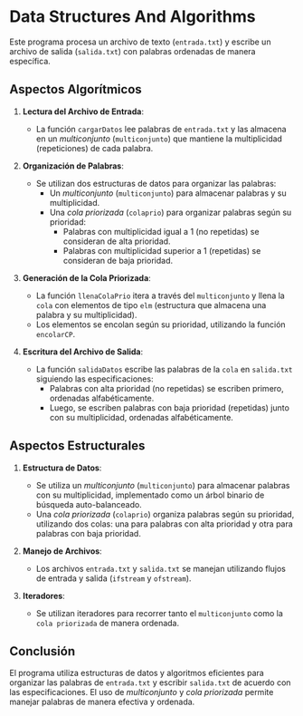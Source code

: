 # Data Structures And Algorithms

Este programa procesa un archivo de texto (`entrada.txt`) y escribe un archivo de salida (`salida.txt`) con palabras ordenadas de manera específica.

## Aspectos Algorítmicos

1. **Lectura del Archivo de Entrada**:
    - La función `cargarDatos` lee palabras de `entrada.txt` y las almacena en un *multiconjunto* (`multiconjunto`) que mantiene la multiplicidad (repeticiones) de cada palabra.

2. **Organización de Palabras**:
    - Se utilizan dos estructuras de datos para organizar las palabras:
        - Un *multiconjunto* (`multiconjunto`) para almacenar palabras y su multiplicidad.
        - Una *cola priorizada* (`colaprio`) para organizar palabras según su prioridad:
            - Palabras con multiplicidad igual a 1 (no repetidas) se consideran de alta prioridad.
            - Palabras con multiplicidad superior a 1 (repetidas) se consideran de baja prioridad.

3. **Generación de la Cola Priorizada**:
    - La función `llenaColaPrio` itera a través del `multiconjunto` y llena la `cola` con elementos de tipo `elm` (estructura que almacena una palabra y su multiplicidad).
    - Los elementos se encolan según su prioridad, utilizando la función `encolarCP`.

4. **Escritura del Archivo de Salida**:
    - La función `salidaDatos` escribe las palabras de la `cola` en `salida.txt` siguiendo las especificaciones:
        - Palabras con alta prioridad (no repetidas) se escriben primero, ordenadas alfabéticamente.
        - Luego, se escriben palabras con baja prioridad (repetidas) junto con su multiplicidad, ordenadas alfabéticamente.

## Aspectos Estructurales

1. **Estructura de Datos**:
    - Se utiliza un *multiconjunto* (`multiconjunto`) para almacenar palabras con su multiplicidad, implementado como un árbol binario de búsqueda auto-balanceado.
    - Una *cola priorizada* (`colaprio`) organiza palabras según su prioridad, utilizando dos colas: una para palabras con alta prioridad y otra para palabras con baja prioridad.

2. **Manejo de Archivos**:
    - Los archivos `entrada.txt` y `salida.txt` se manejan utilizando flujos de entrada y salida (`ifstream` y `ofstream`).

3. **Iteradores**:
    - Se utilizan iteradores para recorrer tanto el `multiconjunto` como la `cola priorizada` de manera ordenada.

## Conclusión

El programa utiliza estructuras de datos y algoritmos eficientes para organizar las palabras de `entrada.txt` y escribir `salida.txt` de acuerdo con las especificaciones. El uso de *multiconjunto* y *cola priorizada* permite manejar palabras de manera efectiva y ordenada.
